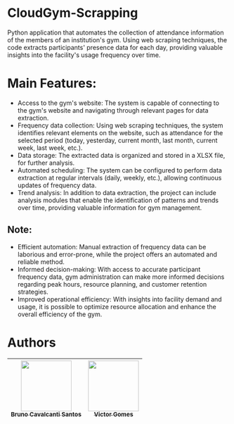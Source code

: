 # CloudGym-Scrapping
Python application that automates the collection of attendance information of the members of an institution's gym. Using web scraping techniques, the code extracts participants' presence data for each day, providing valuable insights into the facility's usage frequency over time.


# Main Features:

- Access to the gym's website: The system is capable of connecting to the gym's website and navigating through relevant pages for data extraction.
- Frequency data collection: Using web scraping techniques, the system identifies relevant elements on the website, such as attendance for the selected period (today, yesterday, current month, last month, current week, last week, etc.).
- Data storage: The extracted data is organized and stored in a XLSX file, for further analysis.
- Automated scheduling: The system can be configured to perform data extraction at regular intervals (daily, weekly, etc.), allowing continuous updates of frequency data.
- Trend analysis: In addition to data extraction, the project can include analysis modules that enable the identification of patterns and trends over time, providing valuable information for gym management.

## Note:

- Efficient automation: Manual extraction of frequency data can be laborious and error-prone, while the project offers an automated and reliable method.
- Informed decision-making: With access to accurate participant frequency data, gym administration can make more informed decisions regarding peak hours, resource planning, and customer retention strategies.
- Improved operational efficiency: With insights into facility demand and usage, it is possible to optimize resource allocation and enhance the overall efficiency of the gym.

# Authors

| [<img src="https://avatars.githubusercontent.com/u/109088916?s=400&u=0128dd8ac18d3e18783c4f52c5bb89578f12311f&v=4" width=115><br><sub>Bruno Cavalcanti Santos</sub>](https://github.com/BrunoSantos14) |  [<img src="https://avatars.githubusercontent.com/u/117787474?v=4" width=115><br><sub>Victor Gomes</sub>](https://github.com/victoralmeida428) |
| :---: | :---:
